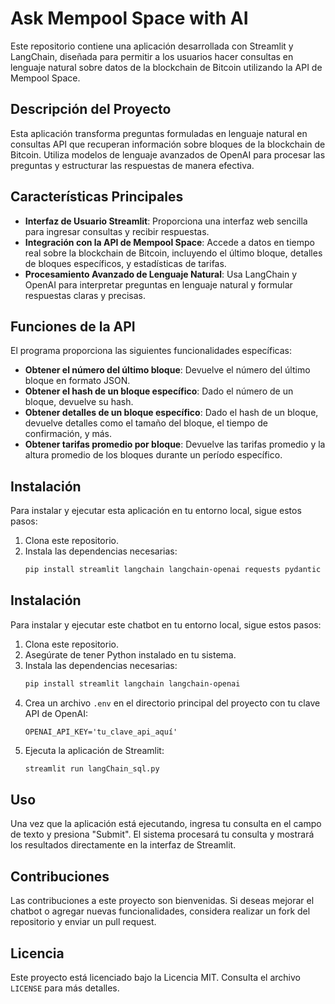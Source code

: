 # Ask Mempool Space with AI

Este repositorio contiene una aplicación desarrollada con Streamlit y LangChain, diseñada para permitir a los usuarios hacer consultas en lenguaje natural sobre datos de la blockchain de Bitcoin utilizando la API de Mempool Space.

## Descripción del Proyecto

Esta aplicación transforma preguntas formuladas en lenguaje natural en consultas API que recuperan información sobre bloques de la blockchain de Bitcoin. Utiliza modelos de lenguaje avanzados de OpenAI para procesar las preguntas y estructurar las respuestas de manera efectiva.

## Características Principales

- **Interfaz de Usuario Streamlit**: Proporciona una interfaz web sencilla para ingresar consultas y recibir respuestas.
- **Integración con la API de Mempool Space**: Accede a datos en tiempo real sobre la blockchain de Bitcoin, incluyendo el último bloque, detalles de bloques específicos, y estadísticas de tarifas.
- **Procesamiento Avanzado de Lenguaje Natural**: Usa LangChain y OpenAI para interpretar preguntas en lenguaje natural y formular respuestas claras y precisas.

## Funciones de la API

El programa proporciona las siguientes funcionalidades específicas:

- **Obtener el número del último bloque**: Devuelve el número del último bloque en formato JSON.
- **Obtener el hash de un bloque específico**: Dado el número de un bloque, devuelve su hash.
- **Obtener detalles de un bloque específico**: Dado el hash de un bloque, devuelve detalles como el tamaño del bloque, el tiempo de confirmación, y más.
- **Obtener tarifas promedio por bloque**: Devuelve las tarifas promedio y la altura promedio de los bloques durante un período específico.

## Instalación

Para instalar y ejecutar esta aplicación en tu entorno local, sigue estos pasos:

1. Clona este repositorio.
2. Instala las dependencias necesarias:
   ```bash
   pip install streamlit langchain langchain-openai requests pydantic
   ```


## Instalación

Para instalar y ejecutar este chatbot en tu entorno local, sigue estos pasos:

1. Clona este repositorio.
2. Asegúrate de tener Python instalado en tu sistema.
3. Instala las dependencias necesarias:
    ```bash
    pip install streamlit langchain langchain-openai
    ```
4. Crea un archivo `.env` en el directorio principal del proyecto con tu clave API de OpenAI:
    ```plaintext
    OPENAI_API_KEY='tu_clave_api_aquí'
    ```
5. Ejecuta la aplicación de Streamlit:
    ```bash
    streamlit run langChain_sql.py
    ```


## Uso

Una vez que la aplicación está ejecutando, ingresa tu consulta en el campo de texto y presiona "Submit". El sistema procesará tu consulta y mostrará los resultados directamente en la interfaz de Streamlit.

## Contribuciones

Las contribuciones a este proyecto son bienvenidas. Si deseas mejorar el chatbot o agregar nuevas funcionalidades, considera realizar un fork del repositorio y enviar un pull request.

## Licencia

Este proyecto está licenciado bajo la Licencia MIT. Consulta el archivo `LICENSE` para más detalles.




